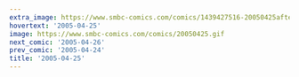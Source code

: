 ```yaml
---
extra_image: https://www.smbc-comics.com/comics/1439427516-20050425after.png
hovertext: '2005-04-25'
image: https://www.smbc-comics.com/comics/20050425.gif
next_comic: '2005-04-26'
prev_comic: '2005-04-24'
title: '2005-04-25'
---
```


